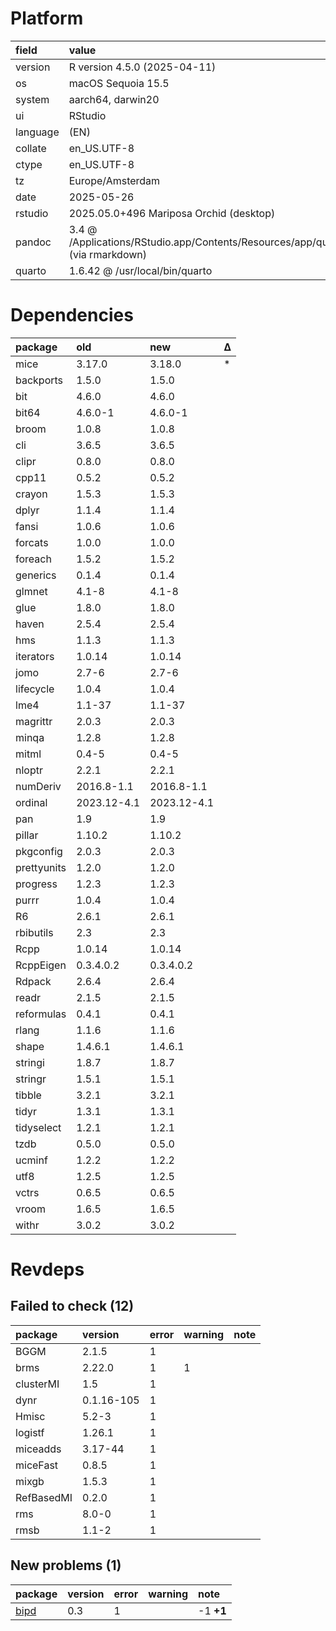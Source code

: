 # Platform

|field    |value                                                                                            |
|:--------|:------------------------------------------------------------------------------------------------|
|version  |R version 4.5.0 (2025-04-11)                                                                     |
|os       |macOS Sequoia 15.5                                                                               |
|system   |aarch64, darwin20                                                                                |
|ui       |RStudio                                                                                          |
|language |(EN)                                                                                             |
|collate  |en_US.UTF-8                                                                                      |
|ctype    |en_US.UTF-8                                                                                      |
|tz       |Europe/Amsterdam                                                                                 |
|date     |2025-05-26                                                                                       |
|rstudio  |2025.05.0+496 Mariposa Orchid (desktop)                                                          |
|pandoc   |3.4 @ /Applications/RStudio.app/Contents/Resources/app/quarto/bin/tools/aarch64/ (via rmarkdown) |
|quarto   |1.6.42 @ /usr/local/bin/quarto                                                                   |

# Dependencies

|package     |old         |new         |Δ  |
|:-----------|:-----------|:-----------|:--|
|mice        |3.17.0      |3.18.0      |*  |
|backports   |1.5.0       |1.5.0       |   |
|bit         |4.6.0       |4.6.0       |   |
|bit64       |4.6.0-1     |4.6.0-1     |   |
|broom       |1.0.8       |1.0.8       |   |
|cli         |3.6.5       |3.6.5       |   |
|clipr       |0.8.0       |0.8.0       |   |
|cpp11       |0.5.2       |0.5.2       |   |
|crayon      |1.5.3       |1.5.3       |   |
|dplyr       |1.1.4       |1.1.4       |   |
|fansi       |1.0.6       |1.0.6       |   |
|forcats     |1.0.0       |1.0.0       |   |
|foreach     |1.5.2       |1.5.2       |   |
|generics    |0.1.4       |0.1.4       |   |
|glmnet      |4.1-8       |4.1-8       |   |
|glue        |1.8.0       |1.8.0       |   |
|haven       |2.5.4       |2.5.4       |   |
|hms         |1.1.3       |1.1.3       |   |
|iterators   |1.0.14      |1.0.14      |   |
|jomo        |2.7-6       |2.7-6       |   |
|lifecycle   |1.0.4       |1.0.4       |   |
|lme4        |1.1-37      |1.1-37      |   |
|magrittr    |2.0.3       |2.0.3       |   |
|minqa       |1.2.8       |1.2.8       |   |
|mitml       |0.4-5       |0.4-5       |   |
|nloptr      |2.2.1       |2.2.1       |   |
|numDeriv    |2016.8-1.1  |2016.8-1.1  |   |
|ordinal     |2023.12-4.1 |2023.12-4.1 |   |
|pan         |1.9         |1.9         |   |
|pillar      |1.10.2      |1.10.2      |   |
|pkgconfig   |2.0.3       |2.0.3       |   |
|prettyunits |1.2.0       |1.2.0       |   |
|progress    |1.2.3       |1.2.3       |   |
|purrr       |1.0.4       |1.0.4       |   |
|R6          |2.6.1       |2.6.1       |   |
|rbibutils   |2.3         |2.3         |   |
|Rcpp        |1.0.14      |1.0.14      |   |
|RcppEigen   |0.3.4.0.2   |0.3.4.0.2   |   |
|Rdpack      |2.6.4       |2.6.4       |   |
|readr       |2.1.5       |2.1.5       |   |
|reformulas  |0.4.1       |0.4.1       |   |
|rlang       |1.1.6       |1.1.6       |   |
|shape       |1.4.6.1     |1.4.6.1     |   |
|stringi     |1.8.7       |1.8.7       |   |
|stringr     |1.5.1       |1.5.1       |   |
|tibble      |3.2.1       |3.2.1       |   |
|tidyr       |1.3.1       |1.3.1       |   |
|tidyselect  |1.2.1       |1.2.1       |   |
|tzdb        |0.5.0       |0.5.0       |   |
|ucminf      |1.2.2       |1.2.2       |   |
|utf8        |1.2.5       |1.2.5       |   |
|vctrs       |0.6.5       |0.6.5       |   |
|vroom       |1.6.5       |1.6.5       |   |
|withr       |3.0.2       |3.0.2       |   |

# Revdeps

## Failed to check (12)

|package    |version    |error |warning |note |
|:----------|:----------|:-----|:-------|:----|
|BGGM       |2.1.5      |1     |        |     |
|brms       |2.22.0     |1     |1       |     |
|clusterMI  |1.5        |1     |        |     |
|dynr       |0.1.16-105 |1     |        |     |
|Hmisc      |5.2-3      |1     |        |     |
|logistf    |1.26.1     |1     |        |     |
|miceadds   |3.17-44    |1     |        |     |
|miceFast   |0.8.5      |1     |        |     |
|mixgb      |1.5.3      |1     |        |     |
|RefBasedMI |0.2.0      |1     |        |     |
|rms        |8.0-0      |1     |        |     |
|rmsb       |1.1-2      |1     |        |     |

## New problems (1)

|package |version |error |warning |note      |
|:-------|:-------|:-----|:-------|:---------|
|[bipd](problems.md#bipd)|0.3     |1     |        |-1 __+1__ |

